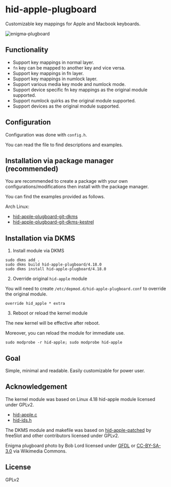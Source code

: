 # hid-apple-plugboard

Customizable key mappings for Apple and Macbook keyboards.

![enigma-plugboard][enigma-plugboard]

## Functionality

* Support key mappings in normal layer.
* `fn` key can be mapped to another key and vice versa.
* Support key mappings in fn layer.
* Support key mappings in numlock layer.
* Support various media key mode and numlock mode.
* Support device specific fn key mappings as the original module supported.
* Support numlock quirks as the original module supported.
* Support devices as the original module supported.

## Configuration

Configuration was done with `config.h`.

You can read the file to find descriptions and examples.

## Installation via package manager (recommended)

You are recommended to create a package with your own
configurations/modifications then install with the package manager.

You can find the examples provided as follows.

Arch Linux:

- [hid-apple-plugboard-git-dkms][hid-apple-plugboard-git-dkms]
- [hid-apple-plugboard-git-dkms-kestrel][hid-apple-plugboard-git-dkms-kestrel]

## Installation via DKMS

1. Install module via DKMS

  ```
  sudo dkms add .
  sudo dkms build hid-apple-plugboard/4.18.0
  sudo dkms install hid-apple-plugboard/4.18.0
  ```

2. Override original `hid-apple` module

  You will need to create `/etc/depmod.d/hid-apple-plugboard.conf`
  to override the original module.

  ```
  override hid_apple * extra
  ```

3. Reboot or reload the kernel module

  The new kernel will be effective after reboot.

  Moreover, you can reload the module for immediate use.

  ```
  sudo modprobe -r hid-apple; sudo modprobe hid-apple
  ```

## Goal

Simple, minimal and readable. Easily customizable for power user.

## Acknowledgement

The kernel module was based on Linux 4.18 hid-apple module licensed under GPLv2.

* [hid-apple.c][hid-apple.c]
* [hid-ids.h][hid-ids.h]

The DKMS module and makefile was based on [hid-apple-patched][hid-apple-patched]
by free5lot and other contributors licensed under GPLv2.

Enigma plugboard photo by Bob Lord licensed under [GFDL][gfdl] or
[CC-BY-SA-3.0][cc-by-sa-3-0] via Wikimedia Commons.

## License

GPLv2

[enigma-plugboard]: https://upload.wikimedia.org/wikipedia/commons/thumb/2/27/Enigma-plugboard.jpg/640px-Enigma-plugboard.jpg
[hid-apple-plugboard-git-dkms]: https://gitlab.com/gavinkflam/hid-apple-plugboard-git-dkms
[hid-apple-plugboard-git-dkms-kestrel]: https://gitlab.com/gavinkflam/hid-apple-plugboard-git-dkms-kestrel
[hid-apple-patched]: https://github.com/free5lot/hid-apple-patched/
[hid-apple.c]: https://github.com/torvalds/linux/blob/v4.18/drivers/hid/hid-apple.c
[hid-ids.h]: https://github.com/torvalds/linux/blob/v4.18/drivers/hid/hid-ids.h
[gfdl]: http://www.gnu.org/copyleft/fdl.html
[cc-by-sa-3-0]: http://creativecommons.org/licenses/by-sa/3.0/
